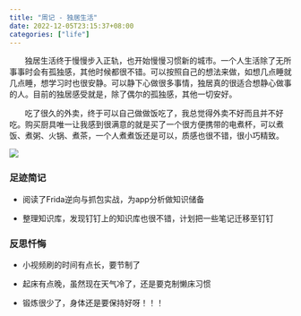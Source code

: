 ```yaml
---
title: "周记 - 独居生活"
date: 2022-12-05T23:15:37+08:00
categories: ["life"]
---
```


&nbsp;&nbsp;&nbsp;&nbsp;&nbsp;&nbsp;&nbsp;独居生活终于慢慢步入正轨，也开始慢慢习惯新的城市。一个人生活除了无所事事时会有孤独感，其他时候都很不错。可以按照自己的想法来做，如想几点睡就几点睡，想学习时也很安静。可以静下心做很多事情，独居真的很适合想静心做事的人。目前的独居感受就是，除了偶尔的孤独感，其他一切安好。

&nbsp;&nbsp;&nbsp;&nbsp;&nbsp;&nbsp;&nbsp;吃了很久的外卖，终于可以自己做做饭吃了，我总觉得外卖不好而且并不好吃。购买厨具唯一让我感到很满意的就是买了一个很方便携带的电煮杯，可以煮饭、煮粥、火锅、煮茶，一个人煮煮饭还是可以，质感也很不错，很小巧精致。

![](https://s2.loli.net/2022/12/05/jmAWbBilUvrhP5a.jpg)

### 足迹简记

* 阅读了Frida逆向与抓包实战，为app分析做知识储备

* 整理知识库，发现钉钉上的知识库也很不错，计划把一些笔记迁移至钉钉

### 反思忏悔

* 小视频刷的时间有点长，要节制了

* 起床有点晚，虽然现在天气冷了，还是要克制懒床习惯
* 锻炼很少了，身体还是要保持好呀！！！
